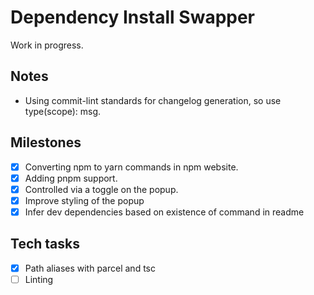 # Dependency Install Swapper

Work in progress.

## Notes

- Using commit-lint standards for changelog generation, so use type(scope): msg.

## Milestones

- [x] Converting npm to yarn commands in npm website.
- [x] Adding pnpm support.
- [x] Controlled via a toggle on the popup.
- [x] Improve styling of the popup
- [x] Infer dev dependencies based on existence of command in readme

## Tech tasks

- [x] Path aliases with parcel and tsc
- [ ] Linting
